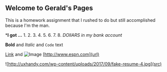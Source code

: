## Welcome to Gerald's Pages

This is a homework assignment that I rushed to do but still accomplished because I'm the man.



***I got ...**
1. 
2.
3.
4.
5.
6.
7.
8.
_DOllARS in my bank account_

**Bold** and _Italic_ and `Code` text

[Link](url) and ![Image](src)
[http://www.espn.com](url) 

![http://uxhandy.com/wp-content/uploads/2017/09/fake-resume-4.jpg](src)
